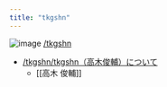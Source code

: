 ```yaml
---
title: "tkgshn"
---
```


![image](https://lh3.googleusercontent.com/a/AEdFTp7z0Qv6a9PBxMpRmYq5RDpPJWe6F-wuDz8eP56BGG4=s96-c#.png)
[/tkgshn](https://scrapbox.io/tkgshn)
- [/tkgshn/tkgshn（高木俊輔）について](https://scrapbox.io/tkgshn/tkgshn（高木俊輔）について)
    - [[高木 俊輔]]
